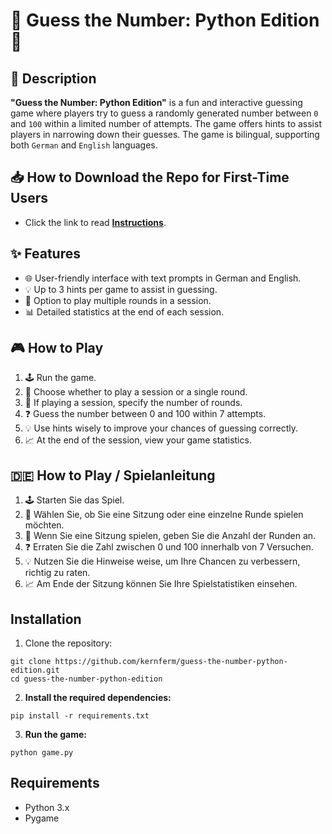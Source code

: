 # 🎲 Guess the Number: Python Edition 🎲

## 📝 Description
**"Guess the Number: Python Edition"** is a fun and interactive guessing game where players try to guess a randomly generated number between `0` and `100` within a limited number of attempts. The game offers hints to assist players in narrowing down their guesses. The game is bilingual, supporting both `German` and `English` languages.

## 📥 How to Download the Repo for First-Time Users

- Click the link to read [**Instructions**](https://www.gitprojects.fnbubbles420.org/how-to-download-repos).

## ✨ Features
- 🌐 User-friendly interface with text prompts in German and English.
- 💡 Up to 3 hints per game to assist in guessing.
- 🔄 Option to play multiple rounds in a session.
- 📊 Detailed statistics at the end of each session.

## 🎮 How to Play
1. 🕹️ Run the game.
2. 🤔 Choose whether to play a session or a single round.
3. 🔢 If playing a session, specify the number of rounds.
4. ❓ Guess the number between 0 and 100 within 7 attempts.
5. 💡 Use hints wisely to improve your chances of guessing correctly.
6. 📈 At the end of the session, view your game statistics.

## 🇩🇪 How to Play / Spielanleitung
1. 🕹️ Starten Sie das Spiel.
2. 🤔 Wählen Sie, ob Sie eine Sitzung oder eine einzelne Runde spielen möchten.
3. 🔢 Wenn Sie eine Sitzung spielen, geben Sie die Anzahl der Runden an.
4. ❓ Erraten Sie die Zahl zwischen 0 und 100 innerhalb von 7 Versuchen.
5. 💡 Nutzen Sie die Hinweise weise, um Ihre Chancen zu verbessern, richtig zu raten.
6. 📈 Am Ende der Sitzung können Sie Ihre Spielstatistiken einsehen.


## Installation
1. Clone the repository:

  ```
  git clone https://github.com/kernferm/guess-the-number-python-edition.git
  cd guess-the-number-python-edition
  ```

2. **Install the required dependencies:**

  ```
  pip install -r requirements.txt
  ```

3. **Run the game:**

  ```
  python game.py
  ```

## Requirements

  - Python 3.x
  - Pygame






